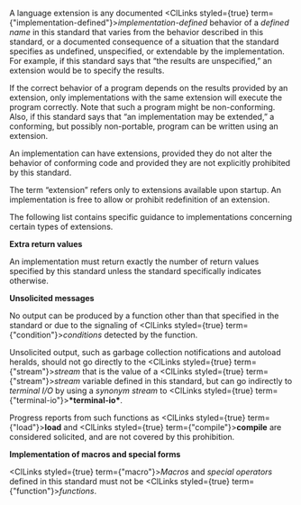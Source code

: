  



A language extension is any documented <ClLinks styled={true} term={"implementation-defined"}><i>implementation-defined</i></ClLinks> behavior of a *defined name* in this standard that varies from the behavior described in this standard, or a documented consequence of a situation that the standard specifies as undefined, unspecified, or extendable by the implementation. For example, if this standard says that “the results are unspecified,” an extension would be to specify the results. 



If the correct behavior of a program depends on the results provided by an extension, only implementations with the same extension will execute the program correctly. Note that such a program might be non-conforming. Also, if this standard says that “an implementation may be extended,” a conforming, but possibly non-portable, program can be written using an extension. 



An implementation can have extensions, provided they do not alter the behavior of conforming code and provided they are not explicitly prohibited by this standard. 



The term “extension” refers only to extensions available upon startup. An implementation is free to allow or prohibit redefinition of an extension. 



The following list contains specific guidance to implementations concerning certain types of extensions. 



**Extra return values** 



An implementation must return exactly the number of return values specified by this standard unless the standard specifically indicates otherwise. 



**Unsolicited messages** 



No output can be produced by a function other than that specified in the standard or due to the signaling of <ClLinks styled={true} term={"condition"}><i>conditions</i></ClLinks> detected by the function. 



Unsolicited output, such as garbage collection notifications and autoload heralds, should not go directly to the <ClLinks styled={true} term={"stream"}><i>stream</i></ClLinks> that is the value of a <ClLinks styled={true} term={"stream"}><i>stream</i></ClLinks> variable defined in this standard, but can go indirectly to *terminal I/O* by using a *synonym stream* to <ClLinks styled={true} term={"terminal-io"}><b>\*terminal-io\*</b></ClLinks>. 



Progress reports from such functions as <ClLinks styled={true} term={"load"}><b>load</b></ClLinks> and <ClLinks styled={true} term={"compile"}><b>compile</b></ClLinks> are considered solicited, and are not covered by this prohibition. 



**Implementation of macros and special forms** 



<ClLinks styled={true} term={"macro"}><i>Macros</i></ClLinks> and *special operators* defined in this standard must not be <ClLinks styled={true} term={"function"}><i>functions</i></ClLinks>.  







